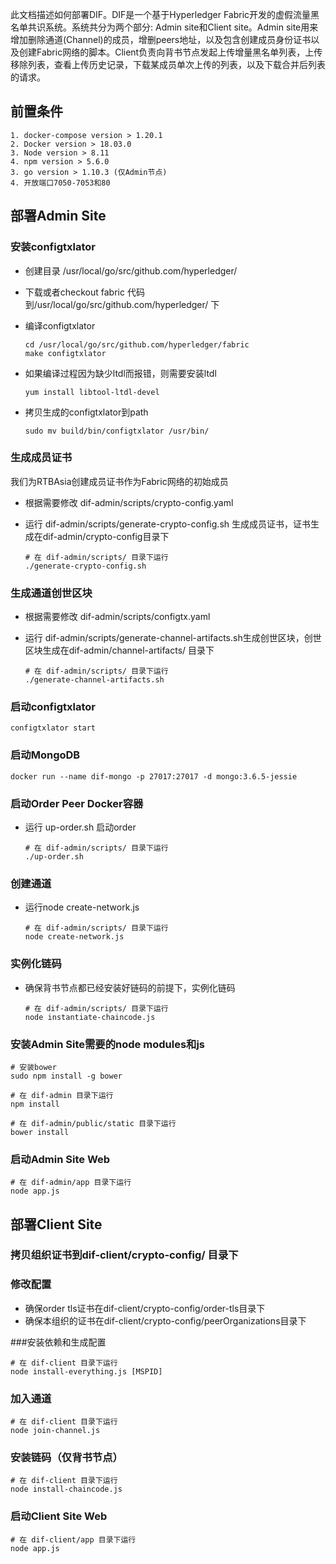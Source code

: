此文档描述如何部署DIF。DIF是一个基于Hyperledger Fabric开发的虚假流量黑名单共识系统。系统共分为两个部分: Admin site和Client site。Admin site用来增加删除通道(Channel)的成员，增删peers地址，以及包含创建成员身份证书以及创建Fabric网络的脚本。Client负责向背书节点发起上传增量黑名单列表，上传移除列表，查看上传历史记录，下载某成员单次上传的列表，以及下载合并后列表的请求。

## 前置条件

```
1. docker-compose version > 1.20.1
2. Docker version > 18.03.0
3. Node version > 8.11
4. npm version > 5.6.0
3. go version > 1.10.3 (仅Admin节点)
4. 开放端口7050-7053和80
```



## 部署Admin Site

### 安装configtxlator

* 创建目录 /usr/local/go/src/github.com/hyperledger/

* 下载或者checkout fabric 代码到/usr/local/go/src/github.com/hyperledger/ 下

* 编译configtxlator

  ```shell
  cd /usr/local/go/src/github.com/hyperledger/fabric
  make configtxlator
  ```

* 如果编译过程因为缺少ltdl而报错，则需要安装ltdl

  ```shell
  yum install libtool-ltdl-devel
  ```

* 拷贝生成的configtxlator到path

  ```shell
  sudo mv build/bin/configtxlator /usr/bin/
  ```

### 生成成员证书

我们为RTBAsia创建成员证书作为Fabric网络的初始成员

* 根据需要修改 dif-admin/scripts/crypto-config.yaml

* 运行 dif-admin/scripts/generate-crypto-config.sh 生成成员证书，证书生成在dif-admin/crypto-config目录下

  ```shell
  # 在 dif-admin/scripts/ 目录下运行
  ./generate-crypto-config.sh
  ```

### 生成通道创世区块

* 根据需要修改 dif-admin/scripts/configtx.yaml

* 运行 dif-admin/scripts/generate-channel-artifacts.sh生成创世区块，创世区块生成在dif-admin/channel-artifacts/ 目录下

  ```Shell
  # 在 dif-admin/scripts/ 目录下运行
  ./generate-channel-artifacts.sh
  ```

### 启动configtxlator

```
configtxlator start
```

### 启动MongoDB

```
docker run --name dif-mongo -p 27017:27017 -d mongo:3.6.5-jessie
```

### 启动Order Peer Docker容器

* 运行 up-order.sh 启动order

  ```shell
  # 在 dif-admin/scripts/ 目录下运行
  ./up-order.sh
  ```

### 创建通道

* 运行node create-network.js

  ```shell
  # 在 dif-admin/scripts/ 目录下运行
  node create-network.js
  ```

### 实例化链码

* 确保背书节点都已经安装好链码的前提下，实例化链码

  ```Shell
  # 在 dif-admin/scripts/ 目录下运行
  node instantiate-chaincode.js
  ```

### 安装Admin Site需要的node modules和js

```shell
# 安装bower
sudo npm install -g bower

# 在 dif-admin 目录下运行
npm install

# 在 dif-admin/public/static 目录下运行
bower install
```

### 启动Admin Site Web

```shell
# 在 dif-admin/app 目录下运行
node app.js
```



## 部署Client Site

### 拷贝组织证书到dif-client/crypto-config/ 目录下

### 修改配置

* 确保order tls证书在dif-client/crypto-config/order-tls目录下
* 确保本组织的证书在dif-client/crypto-config/peerOrganizations目录下

###安装依赖和生成配置

```shell
# 在 dif-client 目录下运行
node install-everything.js [MSPID]
```

### 加入通道

```shell
# 在 dif-client 目录下运行
node join-channel.js
```
### 安装链码（仅背书节点）

```shell
# 在 dif-client 目录下运行
node install-chaincode.js
```

### 启动Client Site Web

 ```Shell
# 在 dif-client/app 目录下运行
node app.js
 ```

